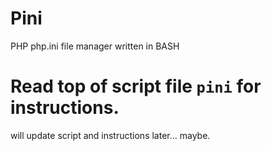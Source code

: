 # Pini
PHP php.ini file manager written in BASH

# Read top of script file `pini` for instructions.
will update script and instructions later... maybe.
